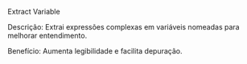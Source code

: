 Extract Variable

Descrição: Extrai expressões complexas em variáveis nomeadas para melhorar entendimento.

Benefício: Aumenta legibilidade e facilita depuração.
